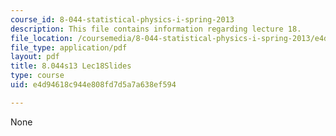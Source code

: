 ```yaml
---
course_id: 8-044-statistical-physics-i-spring-2013
description: This file contains information regarding lecture 18.
file_location: /coursemedia/8-044-statistical-physics-i-spring-2013/e4d94618c944e808fd7d5a7a638ef594_MIT8_044S13_L18.pdf
file_type: application/pdf
layout: pdf
title: 8.044s13 Lec18Slides
type: course
uid: e4d94618c944e808fd7d5a7a638ef594

---
```

None